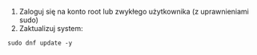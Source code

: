 1. Zaloguj się na konto root lub zwykłego użytkownika (z uprawnieniami sudo)
2. Zaktualizuj system:

```
sudo dnf update -y
```